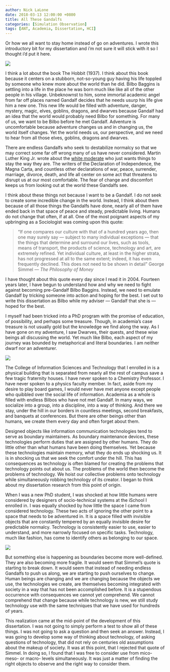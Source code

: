 ```yaml
---
author: Nick LaLone
date: 2018-03-13 12:00:00 +0800
title: All These Gandalfs
categories: [Simulation Observation]
tags: [ANT, Academia, Dissertation, HCI]
---
```


Or how we all want to stay home instead of go on adventures. I wrote this introductory bit for my dissertation and i’m not sure it will stick with it so I thought i’d put it here.

![](https://cdn-images-1.medium.com/max/2000/1*_ZCtIgV2PFqN2gv4kd_myQ.png)

I think a lot about the book The Hobbit (1937). I think about this book because it centers on a stubborn, not-so-young guy having his life toppled by someone who knew more about the world than he did. Bilbo Baggins is settling into a life in the place he was born much like like all of the other people in his village. Unbeknownst to him, some immortal academic angel from far off places named Gandalf decides that he needs usurp his life give him a new one. This new life would be filled with adventure, danger, mystery, magic, elves, goblins, dragons, and dwarves because Gandalf had an idea that the world would probably need Bilbo for something. For many of us, we want to be Bilbo before he met Gandalf. Adventure is uncomfortable because adventure changes us and in changing us, the world itself changes. Yet the world needs us, our perspective, and we need to hear from all those elves, goblins, dragons and dwarves.

There are endless Gandalfs who seek to destabilize normalcy so that we may correct some far off wrong many of us have never considered. Martin Luther King Jr. wrote about the [white moderate](https://www.africa.upenn.edu/Articles_Gen/Letter_Birmingham.html) who just wants things to stay the way they are. The writers of the Declaration of Independence, the Magna Carta, and countless other declarations of war, peace, surrender, marriage, divorce, death, and life all center on some act that threatens to disrupt us at our most comfortable. The fear of change and discomfort keeps us from looking out at the world these Gandalfs see.

I think about these things not because I want to be a Gandalf. I do not seek to create some incredible change in the world. Instead, I think about them because of all those things the Gandalfs have done, nearly all of them have ended back in that space of peace and steady, predictable living. Humans do not change that often, if at all. One of the most poignant aspects of my upbringing as a Sociologist was coming upon this quote:
> “If one compares our culture with that of a hundred years ago, then one may surely say — subject to many individual exceptions — that the things that determine and surround our lives, such as tools, means of transport, the products of science, technology and art, are extremely refined. Yet individual culture, at least in the higher strata, has not progressed at all to the same extent; indeed, it has even frequently declined. This does not need to be shown in detail” George Simmel — *The Philosophy of Money*

I have thought about this quote every day since I read it in 2004. Fourteen years later, I have begun to understand how and why we need to fight against becoming pre-Gandalf Bilbo Baggins. Instead, we need to emulate Gandalf by tricking someone into action and hoping for the best. I set out to write this dissertation as Bilbo while my adviser — Gandalf that she is — hoped for the best.

I myself had been tricked into a PhD program with the promise of education, of possibility, and perhaps some treasure. Though, in academia’s case treasure is not usually gold but the knowledge we find along the way. As I have gone on my adventure, I saw Dwarves, their quests, and these wise beings all discussing the world. Yet much like Bilbo, each aspect of my journey was bounded by metaphorical and literal boundaries. I am neither dwarf nor an adventurer.

![](https://cdn-images-1.medium.com/max/2000/1*h7UIfMleDEzcMLq6ZCVZaA.jpeg)

The College of Information Sciences and Technology that I enrolled in is a physical building that is separated from nearly all the rest of campus save a few tragic fraternity houses. I have never spoken to a Chemistry Professor. I have never spoken to a physics faculty member. In fact, aside from my desire to play board games, I would never have met anyone except people who quibbled over the social life of information. Academia as a whole is filled with endless Bilbos who have not met Gandalf. In many ways, we socialize into a group, into a discipline, into a way of thinking. And there we stay, under the hill in our borders in countless meetings, second breakfasts, and banquets at conferences. But there are other beings other than humans, we create them every day and often forget about them.

Designed objects like information communication technologies tend to serve as boundary maintainers. As boundary maintenance devices, these technologies perform duties that are assigned by other humans. They do little other than what humans have been doing themselves. Yet because these technologies maintain memory, what they do ends up shocking us. It is in shocking us that we seek the comfort under the hill. This has consequences as technology is often blamed for creating the problems that technology points out about us. The problems of the world then become the problems of technology. We hoist our collective problems onto technology while simultaneously robbing technology of its creator. I began to think about my dissertation research from this point of origin.

When I was a new PhD student, I was shocked at how little humans were considered by designers of socio-technical systems at the iSchool I enrolled in. I was equally shocked by how little the space I came from considered technology. These two acts of ignoring the other point to a space that needs to be adventured in. It is a space filled with invisible objects that are constantly tempered by an equally invisible desire for predictable normalcy. Technology is consistently easier to use, easier to understand, and more narrowly focused on specific tasks. Technology, much like fashion, has come to identify others as belonging to our space.

![](https://cdn-images-1.medium.com/max/2000/1*7pVDZBcyqa8R5Z-dQdsr_w.jpeg)

But something else is happening as boundaries become more well-defined. They are also becoming more fragile. It would seem that Simmel’s quote is starting to break down. It would seem that instead of needing endless Gandalfs to push us along, we are starting to push ourselves to change. Human beings are changing and we are changing because the objects we use, the technologies we create, are themselves becoming integrated with society in a way that has not been accomplished before. It is a stupendous occurrence with consequences we cannot yet comprehend. We cannot comprehend that change because while technology is new, we still study technology use with the same techniques that we have used for hundreds of years.

This realization came at the mid-point of the development of this dissertation. I was not going to simply perform a test to show all of these things. I was not going to ask a question and then seek an answer. Instead, I was going to develop some way of thinking about technology, of asking questions of technology, that did not rely on centuries old assumptions about the makeup of society. It was at this point, that I rejected that quote of Simmel. In doing so, I found that I was free to consider use from mico- meso- or macro- levels simultaneously. It was just a matter of finding the right objects to observe and the right way to consider them.
